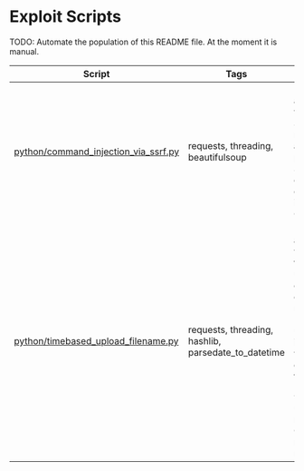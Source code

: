 # Exploit Scripts

TODO: Automate the population of this README file. At the moment it is manual.

<table>
  <thead>
    <tr>
      <th>Script</th>
      <th style="width: 10%">Tags</th>
      <th style="width: 70%;">Description</th>
      <th style="width: 10%">Context</th>
    </tr>
  </thead>
  <tbody>
    <tr>
      <td><a href="command_injection_via_ssrf.py">python/command_injection_via_ssrf.py</a></td>
      <td>requests, threading, beautifulsoup</td>
      <td>
        External web application vulnerable to SSRF. Can reach internal application on port 80 via SSRF and exploit a command injection with GET requests.
      </td>
      <td><a href="https://app.hackthebox.com/machines/493">HTB UpDown</a></td>
    </tr>
    <tr>
      <td><a href="timebased_upload_filename.py">python/timebased_upload_filename.py</a></td>
      <td>requests, threading, hashlib, parsedate_to_datetime</td>
      <td>
        PHP web application with upload function that uploads files even if the file extension is not allowed. Filename of uploaded file is replaced with MD5 hash generated from <code>filename+epoch time</code>. File upload requires CAPTCHA so must be done manually.
      </td>
      <td><a href="https://app.hackthebox.com/machines/Help">HTB Help</a></td>
    </tr>
  </tbody>
</table>

